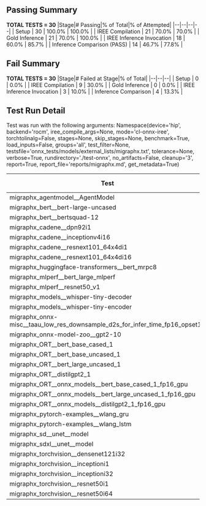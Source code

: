 ## Passing Summary

**TOTAL TESTS = 30**
|Stage|# Passing|% of Total|% of Attempted|
|--|--|--|--|
| Setup | 30 | 100.0% | 100.0% |
| IREE Compilation | 21 | 70.0% | 70.0% |
| Gold Inference | 21 | 70.0% | 100.0% |
| IREE Inference Invocation | 18 | 60.0% | 85.7% |
| Inference Comparison (PASS) | 14 | 46.7% | 77.8% |
## Fail Summary

**TOTAL TESTS = 30**
|Stage|# Failed at Stage|% of Total|
|--|--|--|
| Setup | 0 | 0.0% |
| IREE Compilation | 9 | 30.0% |
| Gold Inference | 0 | 0.0% |
| IREE Inference Invocation | 3 | 10.0% |
| Inference Comparison | 4 | 13.3% |
## Test Run Detail
Test was run with the following arguments:
Namespace(device='hip', backend='rocm', iree_compile_args=None, mode='cl-onnx-iree', torchtolinalg=False, stages=None, skip_stages=None, benchmark=True, load_inputs=False, groups='all', test_filter=None, testsfile='onnx_tests/models/external_lists/migraphx.txt', tolerance=None, verbose=True, rundirectory='./test-onnx', no_artifacts=False, cleanup='3', report=True, report_file='reports/migraphx.md', get_metadata=True)

| Test | Exit Status | Mean Benchmark Time (ms) | Notes |
|--|--|--|--|
| migraphx_agentmodel__AgentModel | compilation | None | |
| migraphx_bert__bert-large-uncased | compilation | None | |
| migraphx_bert__bertsquad-12 | compiled_inference | None | |
| migraphx_cadene__dpn92i1 | compilation | None | |
| migraphx_cadene__inceptionv4i16 | PASS | 154.64180080064884 | |
| migraphx_cadene__resnext101_64x4di1 | compilation | None | |
| migraphx_cadene__resnext101_64x4di16 | PASS | 216.84527077660377 | |
| migraphx_huggingface-transformers__bert_mrpc8 | PASS | 7.157132982238367 | |
| migraphx_mlperf__bert_large_mlperf | Numerics | 36.65207965402967 | |
| migraphx_mlperf__resnet50_v1 | PASS | 5.352354225460867 | |
| migraphx_models__whisper-tiny-decoder | PASS | 27.525264563349385 | |
| migraphx_models__whisper-tiny-encoder | Numerics | 51.322189556057786 | |
| migraphx_onnx-misc__taau_low_res_downsample_d2s_for_infer_time_fp16_opset11 | import_model | None | |
| migraphx_onnx-model-zoo__gpt2-10 | compilation | None | |
| migraphx_ORT__bert_base_cased_1 | PASS | 113.30946449500819 | |
| migraphx_ORT__bert_base_uncased_1 | PASS | 113.84674769619272 | |
| migraphx_ORT__bert_large_uncased_1 | PASS | 356.7574510040383 | |
| migraphx_ORT__distilgpt2_1 | compiled_inference | None | |
| migraphx_ORT__onnx_models__bert_base_cased_1_fp16_gpu | Numerics | 72.70801761963715 | |
| migraphx_ORT__onnx_models__bert_large_uncased_1_fp16_gpu | Numerics | 280.4512991181885 | |
| migraphx_ORT__onnx_models__distilgpt2_1_fp16_gpu | compiled_inference | None | |
| migraphx_pytorch-examples__wlang_gru | PASS | 63.20879885525856 | |
| migraphx_pytorch-examples__wlang_lstm | PASS | 8.017463585764 | |
| migraphx_sd__unet__model | import_model | None | |
| migraphx_sdxl__unet__model | import_model | None | |
| migraphx_torchvision__densenet121i32 | PASS | 49.538424648788 | |
| migraphx_torchvision__inceptioni1 | PASS | 18.034484771748957 | |
| migraphx_torchvision__inceptioni32 | PASS | 130.94692428130654 | |
| migraphx_torchvision__resnet50i1 | compilation | None | |
| migraphx_torchvision__resnet50i64 | PASS | 203.84674912525546 | |
